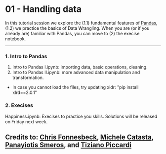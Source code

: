 # 01 - Handling data

In this tutorial session we explore the (1.1) fundamental features of [Pandas](http://pandas.pydata.org/), (1.2) we practice the basics of Data Wrangling. When you are (or if you already are) familiar with Pandas, you can move to (2) the execise notebook.

---

### 1. Intro to Pandas

1. Intro to Pandas I.ipynb: importing data, basic operations, cleaning.
2. Intro to Pandas II.ipynb: more advanced data manipulation and transformation.

* In case you cannot load the files, try updating xldr: "pip install xlrd==2.0.1"

### 2. Execises

Happiness.ipynb: Execises to practice you skills. Solutions will be released on Friday next week.


## Credits to: [Chris Fonnesbeck](https://github.com/fonnesbeck), [Michele Catasta](https://github.com/pirroh), [Panayiotis Smeros](https://github.com/psmeros), and [Tiziano Piccardi](https://piccardi.me/)
